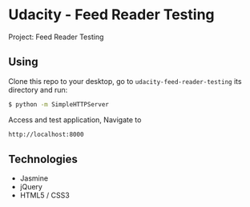 # Udacity - Feed Reader Testing
Project: Feed Reader Testing

## Using

Clone this repo to your desktop, go to `udacity-feed-reader-testing` its directory and run:

```bash
$ python -m SimpleHTTPServer
```

Access and test application, Navigate to

```bash
http://localhost:8000
```

## Technologies
- Jasmine
- jQuery
- HTML5 / CSS3
